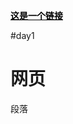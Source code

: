 <html>
<head>

<style type="text/css">
  a:link{color:#000000}
  a:hover{color:#191970}
  a:active{color:#808080}
  p:{text-align:center}
</style>
</head>
<body>
  <p><b><a href="https://www.bilibili.com/">这是一个链接</a></b></p>
</body>
</html>
#day1 


<html>
<body>

<h1>网页</h1>

<p>段落</p>

<script>
var x,y,z
x="$"
y="$$"
z="$$$"
console.log(x);
console.log(y);
console.log(z);
function factorial (num) { 
    if (num < 0) { 
        return -1; 
    } else if (num === 0 || num === 1) { 
        return 1; 
    } else { 
        return (num * factorial(num - 1)); 
    } 
}
console.log(factorial (3));
</script>

</body>
</html>
